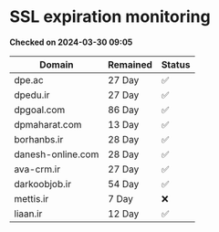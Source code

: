# SSL expiration monitoring

**Checked on 2024-03-30 09:05**

| Domain | Remained | Status       |
|--------|----------|--------------|
| dpe.ac     | 27 Day   | ✅ |
| dpedu.ir     | 27 Day   | ✅ |
| dpgoal.com     | 86 Day   | ✅ |
| dpmaharat.com     | 13 Day   | ✅ |
| borhanbs.ir     | 28 Day   | ✅ |
| danesh-online.com     | 28 Day   | ✅ |
| ava-crm.ir     | 27 Day   | ✅ |
| darkoobjob.ir     | 54 Day   | ✅ |
| mettis.ir     | 7 Day   | ❌ |
| liaan.ir     | 12 Day   | ✅ |
